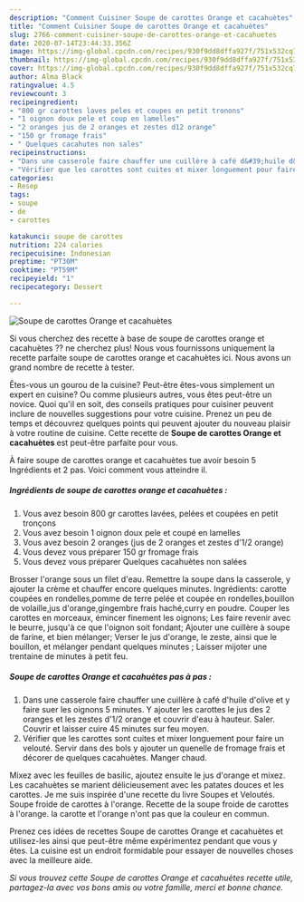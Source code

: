 ```yaml
---
description: "Comment Cuisiner Soupe de carottes Orange et cacahuètes"
title: "Comment Cuisiner Soupe de carottes Orange et cacahuètes"
slug: 2766-comment-cuisiner-soupe-de-carottes-orange-et-cacahuetes
date: 2020-07-14T23:44:33.356Z
image: https://img-global.cpcdn.com/recipes/930f9dd8dffa927f/751x532cq70/soupe-de-carottes-orange-et-cacahuetes-photo-principale-de-la-recette.jpg
thumbnail: https://img-global.cpcdn.com/recipes/930f9dd8dffa927f/751x532cq70/soupe-de-carottes-orange-et-cacahuetes-photo-principale-de-la-recette.jpg
cover: https://img-global.cpcdn.com/recipes/930f9dd8dffa927f/751x532cq70/soupe-de-carottes-orange-et-cacahuetes-photo-principale-de-la-recette.jpg
author: Alma Black
ratingvalue: 4.5
reviewcount: 3
recipeingredient:
- "800 gr carottes laves peles et coupes en petit tronons"
- "1 oignon doux pele et coup en lamelles"
- "2 oranges jus de 2 oranges et zestes d12 orange"
- "150 gr fromage frais"
- " Quelques cacahutes non sales"
recipeinstructions:
- "Dans une casserole faire chauffer une cuillère à café d&#39;huile d&#39;olive et y faire suer les oignons 5 minutes. Y ajouter les carottes le jus des 2 oranges et les zestes d&#39;1/2 orange et couvrir d&#39;eau à hauteur. Saler. Couvrir et laisser cuire 45 minutes sur feu moyen."
- "Vérifier que les carottes sont cuites et mixer longuement pour faire un velouté. Servir dans des bols y ajouter un quenelle de fromage frais et décorer de quelques cacahuètes. Manger chaud."
categories:
- Resep
tags:
- soupe
- de
- carottes

katakunci: soupe de carottes 
nutrition: 224 calories
recipecuisine: Indonesian
preptime: "PT30M"
cooktime: "PT59M"
recipeyield: "1"
recipecategory: Dessert

---
```



![Soupe de carottes Orange et cacahuètes](https://img-global.cpcdn.com/recipes/930f9dd8dffa927f/751x532cq70/soupe-de-carottes-orange-et-cacahuetes-photo-principale-de-la-recette.jpg)

Si vous cherchez des recette à base de soupe de carottes orange et cacahuètes ?? ne cherchez plus! Nous vous fournissons uniquement la recette parfaite soupe de carottes orange et cacahuètes ici. Nous avons un grand nombre de recette à tester.

Êtes-vous un gourou de la cuisine? Peut-être êtes-vous simplement un expert en cuisine? Ou comme plusieurs autres, vous êtes peut-être un novice. Quoi qu'il en soit, des conseils pratiques pour cuisiner peuvent inclure de nouvelles suggestions pour votre cuisine. Prenez un peu de temps et découvrez quelques points qui peuvent ajouter du nouveau plaisir à votre routine de cuisine. Cette recette de <strong> Soupe de carottes Orange et cacahuètes </strong> est peut-être parfaite pour vous.

<!--inarticleads1-->

À faire soupe de carottes orange et cacahuètes tue avoir besoin 5 Ingrédients et 2 pas. Voici comment vous atteindre il.

##### Ingrédients de soupe de carottes orange et cacahuètes :

1. Vous avez besoin 800 gr carottes lavées, pelées et coupées en petit tronçons
1. Vous avez besoin 1 oignon doux pele et coupé en lamelles
1. Vous avez besoin 2 oranges (jus de 2 oranges et zestes d&#39;1/2 orange)
1. Vous devez vous préparer 150 gr fromage frais
1. Vous devez vous préparer  Quelques cacahuètes non salées


Brosser l&#39;orange sous un filet d&#39;eau. Remettre la soupe dans la casserole, y ajouter la crème et chauffer encore quelques minutes. Ingrédients: carotte coupées en rondelles,pomme de terre pelée et coupée en rondelles,bouillon de volaille,jus d&#39;orange,gingembre frais haché,curry en poudre. Couper les carottes en morceaux, émincer finement les oignons; Les faire revenir avec le beurre, jusqu&#39;à ce que l&#39;oignon soit fondant; Ajouter une cuillère à soupe de farine, et bien mélanger; Verser le jus d&#39;orange, le zeste, ainsi que le bouillon, et mélanger pendant quelques minutes ; Laisser mijoter une trentaine de minutes à petit feu. 

<!--inarticleads2-->

##### Soupe de carottes Orange et cacahuètes pas à pas :

1. Dans une casserole faire chauffer une cuillère à café d&#39;huile d&#39;olive et y faire suer les oignons 5 minutes. Y ajouter les carottes le jus des 2 oranges et les zestes d&#39;1/2 orange et couvrir d&#39;eau à hauteur. Saler. Couvrir et laisser cuire 45 minutes sur feu moyen.
1. Vérifier que les carottes sont cuites et mixer longuement pour faire un velouté. Servir dans des bols y ajouter un quenelle de fromage frais et décorer de quelques cacahuètes. Manger chaud.


Mixez avec les feuilles de basilic, ajoutez ensuite le jus d&#39;orange et mixez. Les cacahuètes se marient délicieusement avec les patates douces et les carottes. Je me suis inspirée d&#39;une recette du livre Soupes et Veloutés. Soupe froide de carottes à l&#39;orange. Recette de la soupe froide de carottes à l&#39;orange. la carotte et l&#39;orange n&#39;ont pas que la couleur en commun. 

<!--inarticleads1-->

<p>
Prenez ces idées de recettes Soupe de carottes Orange et cacahuètes et utilisez-les ainsi que peut-être même expérimentez pendant que vous y êtes. La cuisine est un endroit formidable pour essayer de nouvelles choses avec la meilleure aide.
</p>

<p>
<i>Si vous trouvez cette Soupe de carottes Orange et cacahuètes recette utile, partagez-la avec vos bons amis ou votre famille, merci et bonne chance.</i>
</p>
